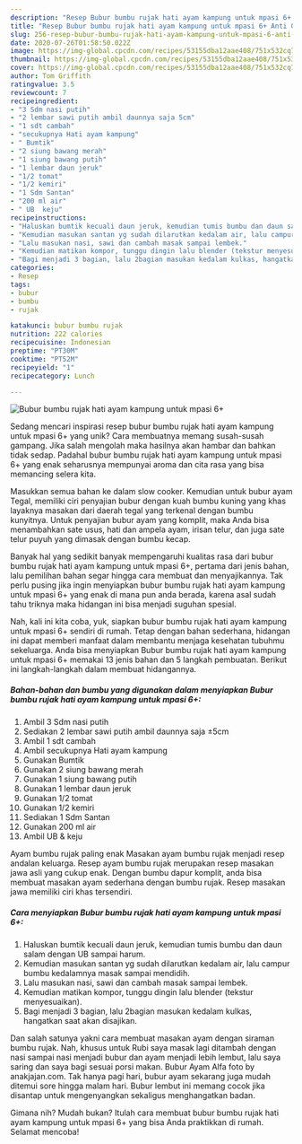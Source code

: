 ```yaml
---
description: "Resep Bubur bumbu rujak hati ayam kampung untuk mpasi 6+ Anti Gagal"
title: "Resep Bubur bumbu rujak hati ayam kampung untuk mpasi 6+ Anti Gagal"
slug: 256-resep-bubur-bumbu-rujak-hati-ayam-kampung-untuk-mpasi-6-anti-gagal
date: 2020-07-26T01:58:50.022Z
image: https://img-global.cpcdn.com/recipes/53155dba12aae408/751x532cq70/bubur-bumbu-rujak-hati-ayam-kampung-untuk-mpasi-6-foto-resep-utama.jpg
thumbnail: https://img-global.cpcdn.com/recipes/53155dba12aae408/751x532cq70/bubur-bumbu-rujak-hati-ayam-kampung-untuk-mpasi-6-foto-resep-utama.jpg
cover: https://img-global.cpcdn.com/recipes/53155dba12aae408/751x532cq70/bubur-bumbu-rujak-hati-ayam-kampung-untuk-mpasi-6-foto-resep-utama.jpg
author: Tom Griffith
ratingvalue: 3.5
reviewcount: 7
recipeingredient:
- "3 Sdm nasi putih"
- "2 lembar sawi putih ambil daunnya saja 5cm"
- "1 sdt cambah"
- "secukupnya Hati ayam kampung"
- " Bumtik"
- "2 siung bawang merah"
- "1 siung bawang putih"
- "1 lembar daun jeruk"
- "1/2 tomat"
- "1/2 kemiri"
- "1 Sdm Santan"
- "200 ml air"
- " UB  keju"
recipeinstructions:
- "Haluskan bumtik kecuali daun jeruk, kemudian tumis bumbu dan daun salam dengan UB sampai harum."
- "Kemudian masukan santan yg sudah dilarutkan kedalam air, lalu campur bumbu kedalamnya masak sampai mendidih."
- "Lalu masukan nasi, sawi dan cambah masak sampai lembek."
- "Kemudian matikan kompor, tunggu dingin lalu blender (tekstur menyesuaikan)."
- "Bagi menjadi 3 bagian, lalu 2bagian masukan kedalam kulkas, hangatkan saat akan disajikan."
categories:
- Resep
tags:
- bubur
- bumbu
- rujak

katakunci: bubur bumbu rujak 
nutrition: 222 calories
recipecuisine: Indonesian
preptime: "PT30M"
cooktime: "PT52M"
recipeyield: "1"
recipecategory: Lunch

---
```



![Bubur bumbu rujak hati ayam kampung untuk mpasi 6+](https://img-global.cpcdn.com/recipes/53155dba12aae408/751x532cq70/bubur-bumbu-rujak-hati-ayam-kampung-untuk-mpasi-6-foto-resep-utama.jpg)

Sedang mencari inspirasi resep bubur bumbu rujak hati ayam kampung untuk mpasi 6+ yang unik? Cara membuatnya memang susah-susah gampang. Jika salah mengolah maka hasilnya akan hambar dan bahkan tidak sedap. Padahal bubur bumbu rujak hati ayam kampung untuk mpasi 6+ yang enak seharusnya mempunyai aroma dan cita rasa yang bisa memancing selera kita.

Masukkan semua bahan ke dalam slow cooker. Kemudian untuk bubur ayam Tegal, memiliki ciri penyajian bubur dengan kuah bumbu kuning yang khas layaknya masakan dari daerah tegal yang terkenal dengan bumbu kunyitnya. Untuk penyajian bubur ayam yang komplit, maka Anda bisa menambahkan sate usus, hati dan ampela ayam, irisan telur, dan juga sate telur puyuh yang dimasak dengan bumbu kecap.

Banyak hal yang sedikit banyak mempengaruhi kualitas rasa dari bubur bumbu rujak hati ayam kampung untuk mpasi 6+, pertama dari jenis bahan, lalu pemilihan bahan segar hingga cara membuat dan menyajikannya. Tak perlu pusing jika ingin menyiapkan bubur bumbu rujak hati ayam kampung untuk mpasi 6+ yang enak di mana pun anda berada, karena asal sudah tahu triknya maka hidangan ini bisa menjadi suguhan spesial.


Nah, kali ini kita coba, yuk, siapkan bubur bumbu rujak hati ayam kampung untuk mpasi 6+ sendiri di rumah. Tetap dengan bahan sederhana, hidangan ini dapat memberi manfaat dalam membantu menjaga kesehatan tubuhmu sekeluarga. Anda bisa menyiapkan Bubur bumbu rujak hati ayam kampung untuk mpasi 6+ memakai 13 jenis bahan dan 5 langkah pembuatan. Berikut ini langkah-langkah dalam membuat hidangannya.

<!--inarticleads1-->

##### Bahan-bahan dan bumbu yang digunakan dalam menyiapkan Bubur bumbu rujak hati ayam kampung untuk mpasi 6+:

1. Ambil 3 Sdm nasi putih
1. Sediakan 2 lembar sawi putih ambil daunnya saja ±5cm
1. Ambil 1 sdt cambah
1. Ambil secukupnya Hati ayam kampung
1. Gunakan  Bumtik
1. Gunakan 2 siung bawang merah
1. Gunakan 1 siung bawang putih
1. Gunakan 1 lembar daun jeruk
1. Gunakan 1/2 tomat
1. Gunakan 1/2 kemiri
1. Sediakan 1 Sdm Santan
1. Gunakan 200 ml air
1. Ambil  UB &amp; keju


Ayam bumbu rujak paling enak Masakan ayam bumbu rujak menjadi resep andalan keluarga. Resep ayam bumbu rujak merupakan resep masakan jawa asli yang cukup enak. Dengan bumbu dapur komplit, anda bisa membuat masakan ayam sederhana dengan bumbu rujak. Resep masakan jawa memiliki ciri khas tersendiri. 

<!--inarticleads2-->

##### Cara menyiapkan Bubur bumbu rujak hati ayam kampung untuk mpasi 6+:

1. Haluskan bumtik kecuali daun jeruk, kemudian tumis bumbu dan daun salam dengan UB sampai harum.
1. Kemudian masukan santan yg sudah dilarutkan kedalam air, lalu campur bumbu kedalamnya masak sampai mendidih.
1. Lalu masukan nasi, sawi dan cambah masak sampai lembek.
1. Kemudian matikan kompor, tunggu dingin lalu blender (tekstur menyesuaikan).
1. Bagi menjadi 3 bagian, lalu 2bagian masukan kedalam kulkas, hangatkan saat akan disajikan.


Dan salah satunya yakni cara membuat masakan ayam dengan siraman bumbu rujak. Nah, khusus untuk Rubi saya masak lagi ditambah dengan nasi sampai nasi menjadi bubur dan ayam menjadi lebih lembut, lalu saya saring dan saya bagi sesuai porsi makan. Bubur Ayam Alfa foto by anakjajan.com. Tak hanya pagi hari, bubur ayam sekarang juga mudah ditemui sore hingga malam hari. Bubur lembut ini memang cocok jika disantap untuk mengenyangkan sekaligus menghangatkan badan. 

Gimana nih? Mudah bukan? Itulah cara membuat bubur bumbu rujak hati ayam kampung untuk mpasi 6+ yang bisa Anda praktikkan di rumah. Selamat mencoba!
